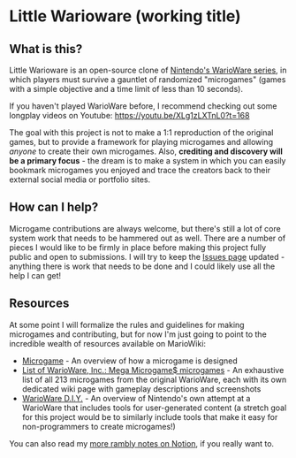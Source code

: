 # Little Warioware (working title)

## What is this?
Little Warioware is an open-source clone of [Nintendo's WarioWare series](https://www.mariowiki.com/WarioWare_(series)), in which players must survive a gauntlet of randomized "microgames" (games with a simple objective and a time limit of less than 10 seconds).

If you haven't played WarioWare before, I recommend checking out some longplay videos on Youtube: https://youtu.be/XLg1zLXTnL0?t=168

The goal with this project is not to make a 1:1 reproduction of the original games, but to provide a framework for playing microgames and allowing _anyone_ to create their own microgames. Also, **crediting and discovery will be a primary focus** - the dream is to make a system in which you can easily bookmark microgames you enjoyed and trace the creators back to their external social media or portfolio sites.

## How can I help?
Microgame contributions are always welcome, but there's still a lot of core system work that needs to be hammered out as well. There are a number of pieces I would like to be firmly in place before making this project fully public and open to submissions. I will try to keep the [Issues page](https://github.com/iznaut/little-warioware/issues) updated - anything there is work that needs to be done and I could likely use all the help I can get!

## Resources
At some point I will formalize the rules and guidelines for making microgames and contributing, but for now I'm just going to point to the incredible wealth of resources available on MarioWiki:

- [Microgame](https://www.mariowiki.com/Microgame) - An overview of how a microgame is designed  
- [List of WarioWare, Inc.: Mega Microgame$ microgames](https://www.mariowiki.com/List_of_WarioWare,_Inc.:_Mega_Microgame$!_microgames) - An exhaustive list of all 213 microgames from the original WarioWare, each with its own dedicated wiki page with gameplay descriptions and screenshots  
- [WarioWare D.I.Y.](https://www.mariowiki.com/WarioWare:_D.I.Y.) - An overview of Nintendo's own attempt at a WarioWare that includes tools for user-generated content (a stretch goal for this project would be to similarly include tools that make it easy for non-programmers to create microgames!)

You can also read my [more rambly notes on Notion](https://iznaut.notion.site/Little-Warioware-c289be2b77fe4b478a5bf1ad66cef8b5), if you really want to.
